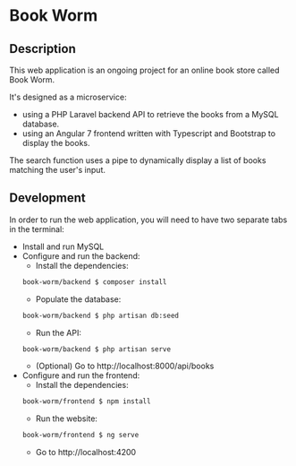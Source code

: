 # Book Worm
## Description
This web application is an ongoing project for an online book store called Book Worm.

It's designed as a microservice:
- using a PHP Laravel backend API to retrieve the books from a MySQL database. 
- using an Angular 7 frontend written with Typescript and Bootstrap to display the books.

The search function uses a pipe to dynamically display a list of books matching the user's input.

## Development
In order to run the web application, you will need to have two separate tabs in the terminal:

- Install and run MySQL
- Configure and run the backend:
    - Install the dependencies:
    ```bash
    book-worm/backend $ composer install
    ```
    - Populate the database:
    ```bash
    book-worm/backend $ php artisan db:seed
    ```
    - Run the API:
    ```bash
    book-worm/backend $ php artisan serve
    ```
    - (Optional) Go to http://localhost:8000/api/books
- Configure and run the frontend:
    - Install the dependencies:
    ```bash
    book-worm/frontend $ npm install
    ```
    - Run the website:
    ```bash
    book-worm/frontend $ ng serve
    ```
    - Go to http://localhost:4200
